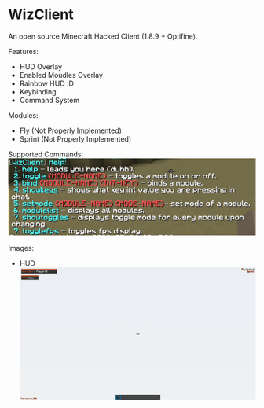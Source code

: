 # WizClient
 An open source Minecraft Hacked Client (1.8.9 + Optifine).


Features:
- HUD Overlay
- Enabled Moudles Overlay
- Rainbow HUD :D
- Keybinding
- Command System

Modules:
- Fly (Not Properly Implemented)
- Sprint (Not Properly Implemented)

Supported Commands:
 ![Alt text](images/cmds.png?raw=true)


Images:
- HUD
 ![Alt text](images/Image1.png?raw=true)